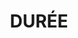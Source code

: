 ---
title : DURÉE
description : Formation de 10 mois
              630h de cours + alternative
icone : demos/seo/images/icons/time313.svg
---